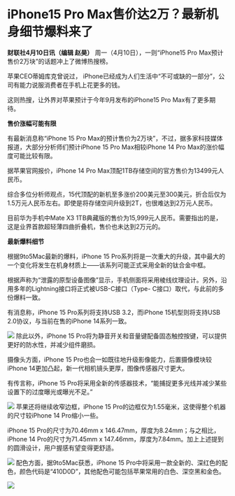 # iPhone15 Pro Max售价达2万？最新机身细节爆料来了

**财联社4月10日讯（编辑 赵昊）** 周一（4月10日），一则“iPhone15 Pro Max预计售价2万块”的话题冲上了微博热搜榜。

苹果CEO蒂姆库克曾说过， iPhone已经成为人们生活中“不可或缺的一部分”，公司有能力说服消费者在手机上花更多的钱。

这则热搜，让外界对苹果预计于今年9月发布的iPhone15 Pro Max有了更多期待。

**售价涨幅可能有限**

有最新消息称“iPhone 15 Pro Max的预计售价为2万块”，不过，据多家科技媒体报道，大部分分析师们预计iPhone 15 Pro
Max相较iPhone 14 Pro Max的涨价幅度可能比较有限。

据苹果官网报价，iPhone 14 Pro Max顶配1TB存储空间的官方售价为13499元人民币。

综合多位分析师观点，15代顶配的新机至多涨价200美元至300美元，折合后仅为1.5万元人民币左右。即使是将存储空间升级到2T，也很难达到2万元人民币。

目前华为手机中Mate X3 1TB典藏版的售价为15,999元人民币。需要指出的是，这是业界首款超轻薄四曲折叠机，售价也未达到2万元的。

**最新爆料细节**

根据9to5Mac最新的爆料，iPhone 15 Pro系列将是一次重大的升级，其中最大的一个变化将发生在机身材质上——该系列可能正式采用全新的钛合金中框。

根据声称为“泄露的原型设备图像”显示，手机侧面将采用棱线纹理设计。另外，沿用多年的Lightning接口将正式被USB-C接口（Type-
C接口）取代，与此前的多份爆料一致。

有消息称，iPhone 15 Pro系列将支持USB 3.2，而iPhone 15机型则将支持USB 2.0协议，与当前在售的iPhone 14系列一致。

![](https://inews.gtimg.com/om_bt/OcyC5JKxoC5UhFiIaVtkXZt-C_sR2bdyDlZeLGgMHilAMAA/1000)
除此以外，iPhone 15 Pro将为静音开关和音量键配备固态触控按键，可以提供更好的防水性，并减少组件磨损。

摄像头方面，iPhone 15 Pro也会一如既往地升级影像能力，后置摄像模块较iPhone 14更加凸起，新一代相机镜头更厚，图像传感器尺寸更大。

有传言称，iPhone 15 Pro将采用全新的传感器技术，“能捕捉更多光线并减少某些设置下的过度曝光或曝光不足。”

![](https://inews.gtimg.com/om_bt/OwEtzmub-THYMHVWVMClBpVfmkMlvmGh-5LQBv7FiN3rsAA/1000)
苹果还将继续收窄边框，iPhone 15 Pro的边框仅为1.55毫米，这使得整个机器的尺寸较iPhone 14 Pro缩小一些。

iPhone 15 Pro的尺寸为70.46mm x 146.47mm，厚度为8.24mm；与之相比，iPhone 14 Pro的尺寸为71.45mm x
147.46mm，厚度为7.84mm。加上上述提到的圆滑设计，用户握感有望变得更舒适。

![](https://inews.gtimg.com/om_bt/OPvwZIIfYJ6ZDS9HNbQb4lytMqDxD0Cs2zQf4aVlcpdl0AA/1000)
配色方面，据9to5Mac获悉，iPhone 15
Pro中将采用一款全新的、深红色的配色，颜色代码是“410D0D”，其他配色可能包括苹果常用的白色、深空黑和金色。

![](https://inews.gtimg.com/om_bt/Oro0klUKc7eRhi8XhJhT4GfkGlYtuT4-W9q34O6eal5vQAA/1000)

